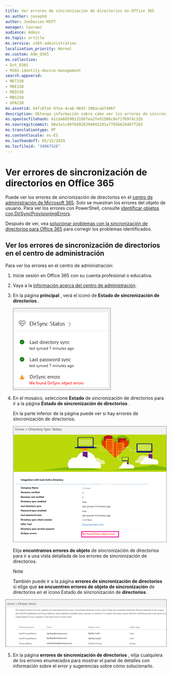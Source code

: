 ```yaml
---
title: Ver errores de sincronización de directorios en Office 365
ms.author: josephd
author: JoeDavies-MSFT
manager: laurawi
audience: Admin
ms.topic: article
ms.service: o365-administration
localization_priority: Normal
ms.custom: Adm_O365
ms.collection:
- Ent_O365
- M365-identity-device-management
search.appverid:
- MET150
- MOE150
- MED150
- MBS150
- GPA150
ms.assetid: b4fc07a5-97ea-4ca6-9692-108acab74067
description: Obtenga información sobre cómo ver los errores de sincronización de directorios en el centro de administración de Microsoft 365.
ms.openlocfilehash: b1cda68590131967ea2fe91506c8e71769f4c32b
ms.sourcegitcommit: 08e1e1c09f64926394043291a77856620d6f72b5
ms.translationtype: MT
ms.contentlocale: es-ES
ms.lasthandoff: 05/15/2019
ms.locfileid: "34067526"
---
```

# <a name="view-directory-synchronization-errors-in-office-365"></a>Ver errores de sincronización de directorios en Office 365

Puede ver los errores de sincronización de directorios en el [centro de administración de Microsoft 365](https://admin.microsoft.com). Solo se muestran los errores del objeto de usuario. Para ver los errores con PowerShell, consulte [identificar objetos con DirSyncProvisioningErrors](https://docs.microsoft.com/azure/active-directory/hybrid/how-to-connect-syncservice-duplicate-attribute-resiliency).

Después de ver, vea [solucionar problemas con la sincronización de directorios para Office 365](fix-problems-with-directory-synchronization.md) para corregir los problemas identificados.
  
## <a name="view-directory-synchronization-errors-in-the-admin-center"></a>Ver los errores de sincronización de directorios en el centro de administración

Para ver los errores en el centro de administración:
  
1. Inicie sesión en Office 365 con su cuenta profesional o educativa. 
    
2. Vaya a la [información acerca del centro de administración](https://support.office.com/article/758befc4-0888-4009-9f14-0d147402fd23).
    
3. En la página **principal** , verá el icono de **Estado de sincronización de directorios** . 
    
    ![Icono de estado de sincronización de directorios de la versión preliminar del centro de administración](media/060006e9-de61-49d5-8979-e77cda198e71.png)
  
4. En el mosaico, seleccione **Estado** de sincronización de directorios para ir a la página **Estado de sincronización de directorios** . 
    
    En la parte inferior de la página puede ver si hay errores de sincronización de directorios.
    
    ![En la página estado de sincronización de directorios puede ver si hay errores de objetos dirSync](media/882094a3-80d3-4aae-b90b-78b27047974c.png)
  
    Elija **encontramos errores de objeto** de sincronización de directorios para ir a una vista detallada de los errores de sincronización de directorios. 
    
    > [!NOTE]
    > También puede ir a la página **errores de sincronización de directorios** si elige que **se encuentren errores de objeto de sincronización** de directorios en el icono Estado de sincronización de **directorios** . 
  
![Página de errores de sincronización de directorios](media/a6e302d4-6be7-4e3a-b4b5-81c5a2c02952.png)
  
5. En la página **errores de sincronización de directorios** , elija cualquiera de los errores enumerados para mostrar el panel de detalles con información sobre el error y sugerencias sobre cómo solucionarlo. 

